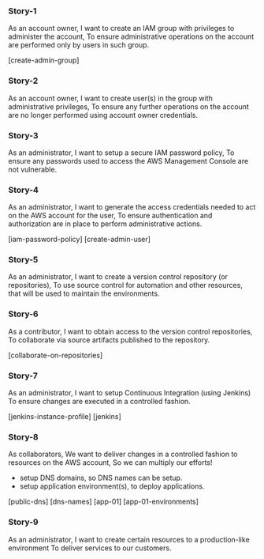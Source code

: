 
### Story-1
As an account owner,
I want to create an IAM group with privileges to administer the account,
To ensure administrative operations on the account are performed only by users in such group.

[create-admin-group]

### Story-2
As an account owner,
I want to create user(s) in the group with administrative privileges,
To ensure any further operations on the account are no longer performed using account owner credentials.

### Story-3
As an administrator,
I want to setup a secure IAM password policy,
To ensure any passwords used to access the AWS Management Console are not vulnerable.

### Story-4
As an administrator,
I want to generate the access credentials needed to act on the AWS account for the user,
To ensure authentication and authorization are in place to perform administrative actions.

[iam-password-policy]
[create-admin-user]

### Story-5
As an administrator, 
I want to create a version control repository (or repositories),
To use source control for automation and other resources, that will be used to maintain the environments.

### Story-6
As a contributor,
I want to obtain access to the version control repositories,
To collaborate via source artifacts published to the repository.

[collaborate-on-repositories]

### Story-7
As an administrator,
I want to setup Continuous Integration (using Jenkins)
To ensure changes are executed in a controlled fashion.

[jenkins-instance-profile]
[jenkins]

### Story-8
As collaborators,
We want to deliver changes in a controlled fashion to resources on the AWS account,
So we can multiply our efforts!
  - setup DNS domains, so DNS names can be setup.
  - setup application environment(s), to deploy applications.

[public-dns]
[dns-names]
[app-01]
[app-01-environments]

### Story-9 

As an administrator,
I want to create certain resources to a production-like environment
To deliver services to our customers.
  
